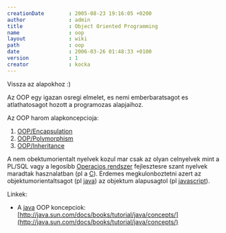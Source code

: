```yaml
---
creationDate        : 2005-08-23 19:16:05 +0200 
author              : admin 
title               : Object Oriented Programming 
name                : oop 
layout              : wiki 
path                : oop 
date                : 2006-03-26 01:48:33 +0100 
version             : 1 
creator             : kocka 
---
```

Vissza az alapokhoz :)

Az OOP egy igazan osregi elmelet, es nemi emberbaratsagot es atlathatosagot hozott a programozas alapjaihoz.

Az OOP harom alapkoncepcioja:

1.   [OOP/Encapsulation](Missing.html)
1.   [OOP/Polymorphism](Missing.html)
1.   [OOP/Inheritance](Missing.html)

A nem obektumorientalt nyelvek kozul mar csak az olyan celnyelvek mint a PL/SQL vagy a legosibb [Operacios rendszer](Operacios%20rendszer.html) fejlesztesre szant nyelvek maradtak hasznalatban (pl a [C](C.html)). Erdemes megkulonboztetni azert az objektumorientaltsagot (pl [java](java.html)) az objektum alapusagtol (pl [javascript](javascript.html)).

Linkek:

*   A [java](java.html) OOP koncepciok: [http://java.sun.com/docs/books/tutorial/java/concepts/](http://java.sun.com/docs/books/tutorial/java/concepts/)
